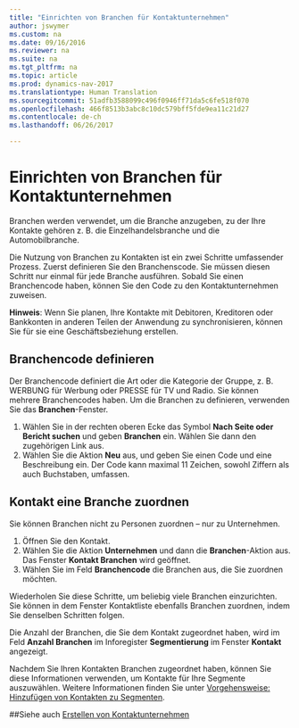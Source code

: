 ```yaml
---
title: "Einrichten von Branchen für Kontaktunternehmen"
author: jswymer
ms.custom: na
ms.date: 09/16/2016
ms.reviewer: na
ms.suite: na
ms.tgt_pltfrm: na
ms.topic: article
ms.prod: dynamics-nav-2017
ms.translationtype: Human Translation
ms.sourcegitcommit: 51adfb3588099c496f0946ff71da5c6fe518f070
ms.openlocfilehash: 466f8513b3abc8c10dc579bff5fde9ea11c21d27
ms.contentlocale: de-ch
ms.lasthandoff: 06/26/2017

---
```

# <a name="set-up-industry-groups-for-contact-companies"></a>Einrichten von Branchen für Kontaktunternehmen
Branchen werden verwendet, um die Branche anzugeben, zu der Ihre Kontakte gehören z. B. die Einzelhandelsbranche und die Automobilbranche.

Die Nutzung von Branchen zu Kontakten ist ein zwei Schritte umfassender Prozess. Zuerst definieren Sie den Branchenscode. Sie müssen diesen Schritt nur einmal für jede Branche ausführen. Sobald Sie einen Branchencode haben, können Sie den Code zu den Kontaktunternehmen zuweisen.

**Hinweis**: Wenn Sie planen, Ihre Kontakte mit Debitoren, Kreditoren oder Bankkonten in anderen Teilen der Anwendung zu synchronisieren, können Sie für sie eine Geschäftsbeziehung erstellen.

## <a name="define-an-industry-group-code"></a>Branchencode definieren
Der Branchencode definiert die Art oder die Kategorie der Gruppe, z. B. WERBUNG für Werbung oder PRESSE für TV und Radio. Sie können mehrere Branchencodes haben. Um die Branchen zu definieren, verwenden Sie das **Branchen**-Fenster.

1. Wählen Sie in der rechten oberen Ecke das Symbol **Nach Seite oder Bericht suchen** und geben **Branchen** ein. Wählen Sie dann den zugehörigen Link aus.
2. Wählen Sie die Aktion **Neu** aus, und geben Sie einen Code und eine Beschreibung ein. Der Code kann maximal 11 Zeichen, sowohl Ziffern als auch Buchstaben, umfassen.

## <a name="assign-industry-groups-to-a-contact"></a>Kontakt eine Branche zuordnen
Sie können Branchen nicht zu Personen zuordnen – nur zu Unternehmen.

1. Öffnen Sie den Kontakt.
2. Wählen Sie die Aktion **Unternehmen** und dann die **Branchen**-Aktion aus. Das Fenster **Kontakt Branchen** wird geöffnet.
3. Wählen Sie im Feld **Branchencode** die Branchen aus, die Sie zuordnen möchten.

Wiederholen Sie diese Schritte, um beliebig viele Branchen einzurichten. Sie können in dem Fenster Kontaktliste ebenfalls Branchen zuordnen, indem Sie denselben Schritten folgen.

Die Anzahl der Branchen, die Sie dem Kontakt zugeordnet haben, wird im Feld **Anzahl Branchen** im Inforegister **Segmentierung** im Fenster **Kontakt** angezeigt.

Nachdem Sie Ihren Kontakten Branchen zugeordnet haben, können Sie diese Informationen verwenden, um Kontakte für Ihre Segmente auszuwählen. Weitere Informationen finden Sie unter [Vorgehensweise: Hinzufügen von Kontakten zu Segmenten](marketing-add-contact-segment.md).

##<a name="see-also"></a>Siehe auch
[Erstellen von Kontaktunternehmen](marketing-create-contact-companies.md)

